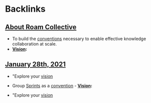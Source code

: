 
# Backlinks
## [About Roam Collective](<About Roam Collective.md>)
- To build the [conventions](<conventions.md>) necessary to enable effective knowledge collaboration at scale.
- **[Vision](<Vision.md>):**

## [January 28th, 2021](<January 28th, 2021.md>)
- "Explore your [vision]([Vision](<Vision.md>))

- Group [Sprints](<Sprints.md>) as a [convention]([Conventions](<Conventions.md>))
                    - **[Vision](<Vision.md>):**

- "Explore your [vision]([Vision](<Vision.md>))

